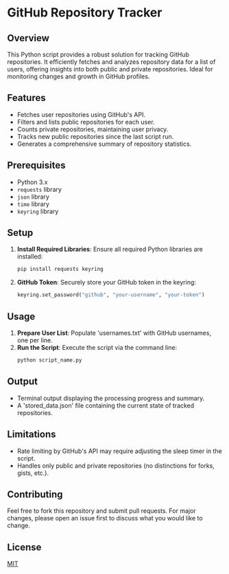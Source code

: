 
# GitHub Repository Tracker

## Overview
This Python script provides a robust solution for tracking GitHub repositories. It efficiently fetches and analyzes repository data for a list of users, offering insights into both public and private repositories. Ideal for monitoring changes and growth in GitHub profiles.

## Features
- Fetches user repositories using GitHub's API.
- Filters and lists public repositories for each user.
- Counts private repositories, maintaining user privacy.
- Tracks new public repositories since the last script run.
- Generates a comprehensive summary of repository statistics.

## Prerequisites
- Python 3.x
- `requests` library
- `json` library
- `time` library
- `keyring` library

## Setup
1. **Install Required Libraries**: Ensure all required Python libraries are installed:
   ```bash
   pip install requests keyring
   ```
2. **GitHub Token**: Securely store your GitHub token in the keyring:
   ```python
   keyring.set_password("github", "your-username", "your-token")
   ```

## Usage
1. **Prepare User List**: Populate 'usernames.txt' with GitHub usernames, one per line.
2. **Run the Script**: Execute the script via the command line:
   ```bash
   python script_name.py
   ```

## Output
- Terminal output displaying the processing progress and summary.
- A 'stored_data.json' file containing the current state of tracked repositories.

## Limitations
- Rate limiting by GitHub's API may require adjusting the sleep timer in the script.
- Handles only public and private repositories (no distinctions for forks, gists, etc.).

## Contributing
Feel free to fork this repository and submit pull requests. For major changes, please open an issue first to discuss what you would like to change.

## License
[MIT](https://choosealicense.com/licenses/mit/)
